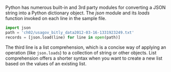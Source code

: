 Python has numerous built-in and 3rd party modules for converting a JSON string into a Python dictionary object. The *json* module and its *loads* function invoked on each line in the sample file.

```python
import json
path = 'ch02/usagov_bitly_data2012-03-16-1331923249.txt'
records = [json.load(line) for line in open(path)]
```

The third line is a list comprehension, which is a concise way of applying an operation (like `json.loads`) to a collection of string or other objects. List comprehension offers a shorter syntax when you want to create a new list based on the values of an existing list.

